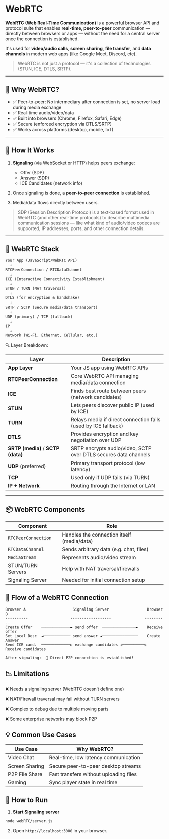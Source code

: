 # WebRTC

**WebRTC (Web Real-Time Communication)** is a powerful browser API and protocol suite that enables **real-time, peer-to-peer** communication — directly between browsers or apps — without the need for a central server once the connection is established.

It's used for **video/audio calls**, **screen sharing**, **file transfer**, and **data channels** in modern web apps (like Google Meet, Discord, etc).

> WebRTC is not just a protocol — it's a collection of technologies (STUN, ICE, DTLS, SRTP).

---

## 🚀 Why WebRTC?

- ✅ Peer-to-peer: No intermediary after connection is set, no server load during media exchange
- ✅ Real-time audio/video/data
- ✅ Built into browsers (Chrome, Firefox, Safari, Edge)
- ✅ Secure (enforced encryption via DTLS/SRTP)
- ✅ Works across platforms (desktop, mobile, IoT)

---

## 🧠 How It Works

1. **Signaling** (via WebSocket or HTTP) helps peers exchange:

   - Offer (SDP)
   - Answer (SDP)
   - ICE Candidates (network info)

2. Once signaling is done, a **peer-to-peer connection** is established.

3. Media/data flows directly between users.

> SDP (Session Description Protocol) is a text-based format used in WebRTC (and other real-time protocols) to describe multimedia communication sessions — like what kind of audio/video codecs are supported, IP addresses, ports, and other connection details.

---

## 🧱 WebRTC Stack

```txt
Your App (JavaScript/WebRTC API)
  ↓
RTCPeerConnection / RTCDataChannel
  ↓
ICE (Interactive Connectivity Establishment)
  ↓
STUN / TURN (NAT traversal)
  ↓
DTLS (for encryption & handshake)
  ↓
SRTP / SCTP (Secure media/data transport)
  ↓
UDP (primary) / TCP (fallback)
  ↓
IP
  ↓
Network (Wi-Fi, Ethernet, Cellular, etc.)
```

🔍 Layer Breakdown:

| Layer                              | Description                                                     |
| ---------------------------------- | --------------------------------------------------------------- |
| **App Layer**                      | Your JS app using WebRTC APIs                                   |
| **RTCPeerConnection**              | Core WebRTC API managing media/data connection                  |
| **ICE**                            | Finds best route between peers (network candidates)             |
| **STUN**                           | Lets peers discover public IP (used by ICE)                     |
| **TURN**                           | Relays media if direct connection fails (used by ICE fallback)  |
| **DTLS**                           | Provides encryption and key negotiation over UDP                |
| **SRTP (media)** / **SCTP (data)** | SRTP encrypts audio/video, SCTP over DTLS secures data channels |
| **UDP** (preferred)                | Primary transport protocol (low latency)                        |
| **TCP**                            | Used only if UDP fails (via TURN)                               |
| **IP + Network**                   | Routing through the Internet or LAN                             |

---

## 📦 WebRTC Components

| Component           | Role                                       |
| ------------------- | ------------------------------------------ |
| `RTCPeerConnection` | Handles the connection itself (media/data) |
| `RTCDataChannel`    | Sends arbitrary data (e.g. chat, files)    |
| `MediaStream`       | Represents audio/video stream              |
| STUN/TURN Servers   | Help with NAT traversal/firewalls          |
| Signaling Server    | Needed for initial connection setup        |

## 🔁 Flow of a WebRTC Connection

```
Browser A                     Signaling Server                 Browser B
----------                   ------------------               ----------
Create Offer    ─────────────► send offer  ───────────────►    Receive offer
Set Local Desc  ◄──────────── send answer ◄────────────────    Create Answer
Send ICE cand.  ─────────────► exchange candidates ◄──────────► Receive candidates

After signaling:  🎉 Direct P2P connection is established!

```

## 📉 Limitations

❌ Needs a signaling server (WebRTC doesn’t define one)

❌ NAT/Firewall traversal may fail without TURN servers

❌ Complex to debug due to multiple moving parts

❌ Some enterprise networks may block P2P

## 💡 Common Use Cases

| Use Case       | Why WebRTC?                            |
| -------------- | -------------------------------------- |
| Video Chat     | Real-time, low latency communication   |
| Screen Sharing | Secure peer-to-peer desktop streams    |
| P2P File Share | Fast transfers without uploading files |
| Gaming         | Sync player state in real time         |

## 🚀 How to Run

1. **Start Signaling server**

```bash
node webRTC/server.js
```

2. Open `http://localhost:3000` in your browser.
